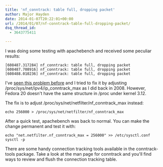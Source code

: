 ```yaml
---
title: 'nf_conntrack: table full, dropping packet'
author: Major Hayden
date: 2014-01-07T20:22:01+00:00
url: /2014/01/07/nf-conntrack-table-full-dropping-packet/
dsq_thread_id:
  - 3643775411

---
```

I was doing some testing with apachebench and received some peculiar results:

```
[608487.317284] nf_conntrack: table full, dropping packet
[608487.708916] nf_conntrack: table full, dropping packet
[608488.010236] nf_conntrack: table full, dropping packet
```

I've [seen this problem before][1] and I tried to fix it by adjusting /proc/sys/net/ipv4/ip\_conntrack\_max as I did back in 2008. However, Fedora 20 doesn't have the same structure in /proc under kernel 3.12.

The fix is to adjust /proc/sys/net/netfilter/nf\_conntrack\_max instead:

```
echo 256000 > /proc/sys/net/netfilter/nf_conntrack_max
```

After a quick test, apachebench was back to normal. You can make the change permanent and test it with:

```
echo "net.netfilter.nf_conntrack_max = 256000" >> /etc/sysctl.conf
sysctl -p
```

There are some handy connection tracking tools available in the conntrack-tools package. Take a look at the man page for conntrack and you'll find ways to review and flush the connection tracking table.

 [1]: /2008/01/24/ip_conntrack-table-full-dropping-packet/
